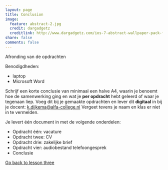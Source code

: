 ```yaml
---
layout: page
title: Conclusion
image:
  feature: abstract-2.jpg
  credit: dargadgetz
  creditlink: http://www.dargadgetz.com/ios-7-abstract-wallpaper-pack-for-iphone-5-and-ipod-touch-retina/
share: false
comments: false
---
```

Afronding van de opdrachten

Benodigdheden:
- laptop
- Microsoft Word

Schrijf een korte conclusie van minimaal een halve A4, waarin je benoemt hoe de samenwerking ging en wat je <b>per opdracht</b> hebt geleerd of waar je tegenaan liep. Voeg dit bij je gemaakte opdrachten en lever dit <b>digitaal</b> in bij je docent: <a href="mailto:k.dijkema@alfa-college.nl">k.dijkema@alfa-college.nl</a> Vergeet tevens je naam en klas er niet in te vermelden.

Je levert één document in met de volgende onderdelen:
- Opdracht één: vacature
- Opdracht twee: CV
- Opdracht drie: zakelijke brief
- Opdracht vier: audiobestand telefoongesprek
- Conclusie

<div style="float: left"> 
<a href="{{ site.url }}/groepsopdracht/lesson-three/" class="btn">Go back to lesson three</a>
</div>
